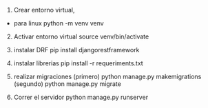 1. Crear entorno virtual,
- para linux
python -m venv venv

2. Activar entorno virtual
source venv/bin/activate

3. instalar DRF
   pip install djangorestframework

4. instalar librerias
   pip install -r requeriments.txt

5. realizar migraciones
(primero)
python manage.py makemigrations
(segundo)
python manage.py migrate

6. Correr el servidor
python manage.py runserver



